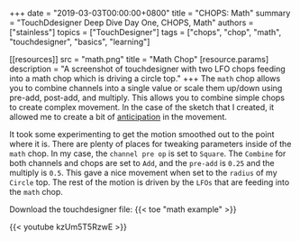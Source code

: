 +++
date = "2019-03-03T00:00:00+0800"
title = "CHOPS: Math"
summary = "TouchDdesigner Deep Dive Day One, CHOPS, Math"
authors = ["stainless"]
topics = ["TouchDesigner"]
tags = ["chops", "chop", "math", "touchdesigner", "basics", "learning"]

[[resources]]
  src = "math.png"
  title = "Math Chop"
  [resource.params]
    description = "A screenshot of touchdesigner with two LFO chops feeding into a math chop which is driving a circle top."
+++
The `math` chop allows you to combine channels into a single value or scale them up/down using pre-add, post-add, and multiply. This allows you to combine simple chops to create complex movement. In the case of the sketch that I created, it allowed me to create a bit of [anticipation](https://www.youtube.com/watch?v=F8OtE60T8yU) in the movement.

It took some experimenting to get the motion smoothed out to the point where it is. There are plenty of places for tweaking parameters inside of the `math` chop. In my case, the `channel pre op` is set to `Square`. The `Combine` for both channels and chops are set to `Add`, and the `pre-add` is `0.25` and the multiply is `0.5`.  This gave a nice movement when set to the `radius` of my `Circle` top. The rest of the motion is driven by the `LFOs` that are feeding into the `math` chop.

Download the touchdesigner file: {{< toe "math example" >}}

{{< youtube kzUm5T5RzwE >}}